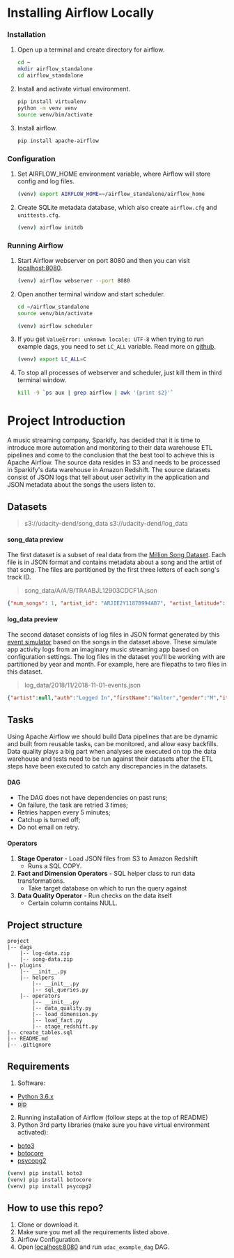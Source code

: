 # Installing Airflow Locally

### Installation

1. Open up a terminal and create directory for airflow.
    ```bash
    cd ~
    mkdir airflow_standalone
    cd airflow_standalone
    ```

2. Install and activate virtual environment.
    ```bash
    pip install virtualenv
    python -m venv venv
    source venv/bin/activate
    ```

3. Install airflow.
    ```bash
    pip install apache-airflow
    ```

### Configuration

1. Set AIRFLOW_HOME environment variable, where Airflow will store config and log files.
    ```bash
    (venv) export AIRFLOW_HOME=~/airflow_standalone/airflow_home 
    ```

2. Create SQLite metadata database, which also create `airflow.cfg` and `unittests.cfg`.
    ```bash
    (venv) airflow initdb
    ```

### Running Airflow

1. Start Airflow webserver on port 8080 and then you can visit [localhost:8080](localhost:8080).
    ```bash
    (venv) airflow webserver --port 8080
    ```
2. Open another terminal window and start scheduler.
    ```bash
    cd ~/airflow_standalone
    source venv/bin/activate

    (venv) airflow scheduler
    ```

3. If you get `ValueError: unknown locale: UTF-8` when trying to run example dags, you need to set `LC_ALL` variable. Read more on [github](https://stackoverflow.com/questions/36394101/pip-install-locale-error-unsupported-locale-setting). 
    ```bash
    (venv) export LC_ALL=C
    ```

4. To stop all processes of webserver and scheduler, just kill them in third terminal window.
    ```bash
    kill -9 `ps aux | grep airflow | awk '{print $2}'`
    ```

# Project Introduction

A music streaming company, Sparkify, has decided that it is time to introduce more automation and monitoring to their data warehouse ETL pipelines and come to the conclusion that the best tool to achieve this is Apache Airflow. The source data resides in S3 and needs to be processed in Sparkify's data warehouse in Amazon Redshift. The source datasets consist of JSON logs that tell about user activity in the application and JSON metadata about the songs the users listen to.

## Datasets

>s3://udacity-dend/song_data
>s3://udacity-dend/log_data

#### song_data preview

The first dataset is a subset of real data from the [Million Song Dataset](http://millionsongdataset.com/). Each file is in JSON format and contains metadata about a song and the artist of that song. The files are partitioned by the first three letters of each song's track ID.

>song_data/A/A/B/TRAABJL12903CDCF1A.json

```json
{"num_songs": 1, "artist_id": "ARJIE2Y1187B994AB7", "artist_latitude": null, "artist_longitude": null, "artist_location": "", "artist_name": "Line Renaud", "song_id": "SOUPIRU12A6D4FA1E1", "title": "Der Kleine Dompfaff", "duration": 152.92036, "year": 0}
```

#### log_data preview

The second dataset consists of log files in JSON format generated by this [event simulator](https://github.com/Interana/eventsim) based on the songs in the dataset above. These simulate app activity logs from an imaginary music streaming app based on configuration settings. The log files in the dataset you'll be working with are partitioned by year and month. For example, here are filepaths to two files in this dataset.

>log_data/2018/11/2018-11-01-events.json

```json
{"artist":null,"auth":"Logged In","firstName":"Walter","gender":"M","itemInSession":0,"lastName":"Frye","length":null,"level":"free","location":"San Francisco-Oakland-Hayward, CA","method":"GET","page":"Home","registration":1540919166796.0,"sessionId":38,"song":null,"status":200,"ts":1541105830796,"userAgent":"\"Mozilla\/5.0 (Macintosh; Intel Mac OS X 10_9_4) AppleWebKit\/537.36 (KHTML, like Gecko) Chrome\/36.0.1985.143 Safari\/537.36\"","userId":"39"}
```

## Tasks

Using Apache Airflow we should build Data pipelines that are be dynamic and built from reusable tasks, can be monitored, and allow easy backfills. Data quality plays a big part when analyses are executed on top the data warehouse and tests need to be run against their datasets after the ETL steps have been executed to catch any discrepancies in the datasets.

#### DAG
* The DAG does not have dependencies on past runs;
* On failure, the task are retried 3 times;
* Retries happen every 5 minutes;
* Catchup is turned off;
* Do not email on retry.

#### Operators
1. **Stage Operator** - Load JSON files from S3 to Amazon Redshift
    * Runs a SQL COPY.
2. **Fact and Dimension Operators** - SQL helper class to run data transformations.
    * Take target database on which to run the query against
3. **Data Quality Operator** - Run checks on the data itself
    * Certain column contains NULL.

## Project structure

```
project
|-- dags
    |-- log-data.zip
    |-- song-data.zip
|-- plugins
    |-- __init__.py
    |-- helpers
        |-- __init__.py
        |-- sql_queries.py
    |-- operators
        |-- __init__.py
        |-- data_quality.py
        |-- load_dimension.py
        |-- load_fact.py
        |-- stage_redshift.py
|-- create_tables.sql
|-- README.md
|-- .gitignore
```

## Requirements

1. Software:

- [Python 3.6.x](http://docs.python-guide.org/en/latest/starting/installation/)
- [pip](https://pip.pypa.io/en/stable/installing/)

2. Running installation of Airflow (follow steps at the top of README)
3. Python 3rd party libraries (make sure you have virtual environment activated): 

- [boto3](https://pypi.org/project/boto3/)
- [botocore](https://pypi.org/project/botocore/)
- [psycopg2](https://pypi.org/project/psycopg2/)

```bash
(venv) pip install boto3
(venv) pip install botocore
(venv) pip install psycopg2
```


## How to use this repo?

1. Clone or download it.
2. Make sure you met all the requirements listed above.
3. Airflow Configuration.
4. Open [localhost:8080](localhost:8080) and run `udac_example_dag` DAG.